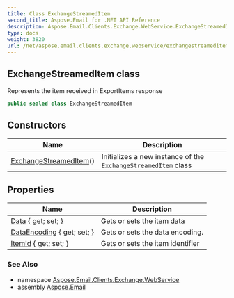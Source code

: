 ```yaml
---
title: Class ExchangeStreamedItem
second_title: Aspose.Email for .NET API Reference
description: Aspose.Email.Clients.Exchange.WebService.ExchangeStreamedItem class. Represents the item received in ExportItems response
type: docs
weight: 3820
url: /net/aspose.email.clients.exchange.webservice/exchangestreameditem/
---
```

## ExchangeStreamedItem class

Represents the item received in ExportItems response

```csharp
public sealed class ExchangeStreamedItem
```

## Constructors

| Name | Description |
| --- | --- |
| [ExchangeStreamedItem](exchangestreameditem/)() | Initializes a new instance of the `ExchangeStreamedItem` class |

## Properties

| Name | Description |
| --- | --- |
| [Data](../../aspose.email.clients.exchange.webservice/exchangestreameditem/data/) { get; set; } | Gets or sets the item data |
| [DataEncoding](../../aspose.email.clients.exchange.webservice/exchangestreameditem/dataencoding/) { get; set; } | Gets or sets the data encoding. |
| [ItemId](../../aspose.email.clients.exchange.webservice/exchangestreameditem/itemid/) { get; set; } | Gets or sets the item identifier |

### See Also

* namespace [Aspose.Email.Clients.Exchange.WebService](../../aspose.email.clients.exchange.webservice/)
* assembly [Aspose.Email](../../)


